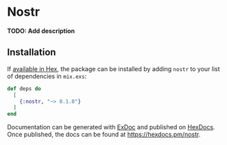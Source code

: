 # Nostr

**TODO: Add description**

## Installation

If [available in Hex](https://hex.pm/docs/publish), the package can be installed
by adding `nostr` to your list of dependencies in `mix.exs`:

```elixir
def deps do
  [
    {:nostr, "~> 0.1.0"}
  ]
end
```

Documentation can be generated with [ExDoc](https://github.com/elixir-lang/ex_doc)
and published on [HexDocs](https://hexdocs.pm). Once published, the docs can
be found at <https://hexdocs.pm/nostr>.

